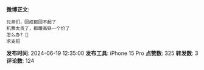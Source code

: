 **微博正文**: 
```
兄弟们，回成都回不起了
机票太贵了，都跟高铁一个价了
怎么办? 🙏
求支招
```
**发布时间**: 2024-06-19 12:35:00
**发布工具**: iPhone 15 Pro
**点赞数**: 325
**转发数**: 3
**评论数**: 124
